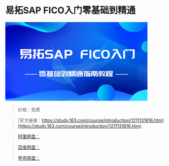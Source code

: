 # 易拓SAP FICO入门零基础到精通

![img](../../../assets/study163/free/7d82e48c431d43d2ae299884d43ce9fc.png)

> 价格：免费

> [官方链接：https://study.163.com/course/introduction/1211131816.htm](https://study.163.com/course/introduction/1211131816.htm)

> [阿里网盘：]()

> [百度网盘：]()

> [夸克网盘：]()
